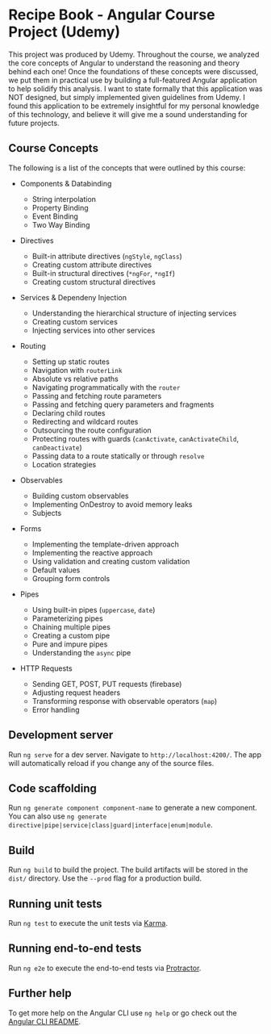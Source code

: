 # Recipe Book - Angular Course Project (Udemy)

This project was produced by Udemy. Throughout the course, we analyzed the core concepts of Angular to understand the reasoning and theory behind each one!  Once the foundations of these concepts were discussed, we put them in practical use by building a full-featured Angular application to help solidify this analysis.  I want to state formally that this application was NOT designed, but simply implemented given guidelines from Udemy.  I found this application to be extremely insightful for my personal knowledge of this technology, and believe it will give me a sound understanding for future projects.

## Course Concepts

The following is a list of the concepts that were outlined by this course:

* Components & Databinding
    * String interpolation
    * Property Binding
    * Event Binding
    * Two Way Binding

* Directives
    * Built-in attribute directives (`ngStyle`, `ngClass`)
    * Creating custom attribute directives
    * Built-in structural directives (`*ngFor`, `*ngIf`)
    * Creating custom structural directives

* Services & Dependeny Injection
    * Understanding the hierarchical structure of injecting services
    * Creating custom services
    * Injecting services into other services

* Routing
    * Setting up static routes
    * Navigation with `routerLink`
    * Absolute vs relative paths
    * Navigating programmatically with the `router`
    * Passing and fetching route parameters
    * Passing and fetching query parameters and fragments
    * Declaring child routes
    * Redirecting and wildcard routes
    * Outsourcing the route configuration
    * Protecting routes with guards (`canActivate`, `canActivateChild`, `canDeactivate`)
    * Passing data to a route statically or through `resolve`
    * Location strategies

* Observables
    * Building custom observables
    * Implementing OnDestroy to avoid memory leaks
    * Subjects

* Forms
    * Implementing the template-driven approach
    * Implementing the reactive approach 
    * Using validation and creating custom validation
    * Default values
    * Grouping form controls 

* Pipes
    * Using built-in pipes (`uppercase`, `date`)
    * Parameterizing pipes
    * Chaining multiple pipes
    * Creating a custom pipe
    * Pure and impure pipes
    * Understanding the `async` pipe

* HTTP Requests
    * Sending GET, POST, PUT requests (firebase)
    * Adjusting request headers
    * Transforming response with observable operators (`map`)
    * Error handling

## Development server

Run `ng serve` for a dev server. Navigate to `http://localhost:4200/`. The app will automatically reload if you change any of the source files.

## Code scaffolding

Run `ng generate component component-name` to generate a new component. You can also use `ng generate directive|pipe|service|class|guard|interface|enum|module`.

## Build

Run `ng build` to build the project. The build artifacts will be stored in the `dist/` directory. Use the `--prod` flag for a production build.

## Running unit tests

Run `ng test` to execute the unit tests via [Karma](https://karma-runner.github.io).

## Running end-to-end tests

Run `ng e2e` to execute the end-to-end tests via [Protractor](http://www.protractortest.org/).

## Further help

To get more help on the Angular CLI use `ng help` or go check out the [Angular CLI README](https://github.com/angular/angular-cli/blob/master/README.md).
